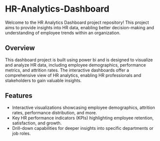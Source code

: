 # HR-Analytics-Dashboard
Welcome to the HR Analytics Dashboard project repository! This project aims to provide insights into HR data, enabling better decision-making and understanding of employee trends within an organization.

## Overview

This dashboard project is built using power bi and is designed to visualize and analyze HR data, including employee demographics, performance metrics, and attrition rates. The interactive dashboards offer a comprehensive view of HR analytics, enabling HR professionals and stakeholders to gain valuable insights.

## Features

- Interactive visualizations showcasing employee demographics, attrition rates, performance distribution, and more.
- Key HR performance indicators (KPIs) highlighting employee retention, satisfaction, and growth.
- Drill-down capabilities for deeper insights into specific departments or job roles.
